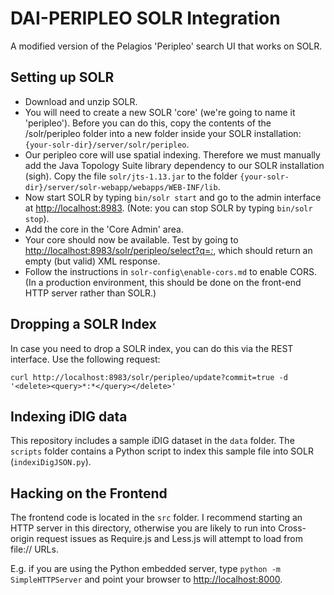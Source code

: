 # DAI-PERIPLEO SOLR Integration

A modified version of the Pelagios 'Peripleo' search UI that works on SOLR.

## Setting up SOLR

* Download and unzip SOLR.
* You will need to create a new SOLR 'core' (we're going to name it 'peripleo'). Before you can do
  this, copy the contents of the /solr/peripleo folder into a new folder inside your SOLR
  installation: `{your-solr-dir}/server/solr/peripleo`.
* Our peripleo core will use spatial indexing. Therefore we must manually add the Java Topology
  Suite library dependency to our SOLR installation (sigh). Copy the file `solr/jts-1.13.jar` to
  the folder `{your-solr-dir}/server/solr-webapp/webapps/WEB-INF/lib`.
* Now start SOLR by typing `bin/solr start` and go to the admin interface at
  [http://localhost:8983](http://localhost:8983). (Note: you can stop SOLR by typing `bin/solr stop`).
* Add the core in the 'Core Admin' area.
* Your core should now be available. Test by going to
  [http://localhost:8983/solr/peripleo/select?q=*:*](http://localhost:8983/solr/peripleo/select?q=*:*),
  which should return an empty (but valid) XML response.
* Follow the instructions in `solr-config\enable-cors.md` to enable CORS. (In a production environment,
  this should be done on the front-end HTTP server rather than SOLR.)

## Dropping a SOLR Index

In case you need to drop a SOLR index, you can do this via the REST interface. Use the following
request:

```
curl http://localhost:8983/solr/peripleo/update?commit=true -d  '<delete><query>*:*</query></delete>'
```

## Indexing iDIG data

This repository includes a sample iDIG dataset in the `data` folder. The `scripts` folder contains
a Python script to index this sample file into SOLR (`indexiDigJSON.py`).

## Hacking on the Frontend

The frontend code is located in the `src` folder. I recommend starting an HTTP server in this
directory, otherwise you are likely to run into Cross-origin request issues as Require.js and
Less.js will attempt to load from file:// URLs.

E.g. if you are using the Python embedded server, type `python -m SimpleHTTPServer` and point
your browser to [http://localhost:8000](http://localhost:8000).
